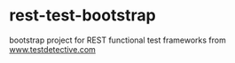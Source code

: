 # rest-test-bootstrap
bootstrap project for REST functional test frameworks from www.testdetective.com
